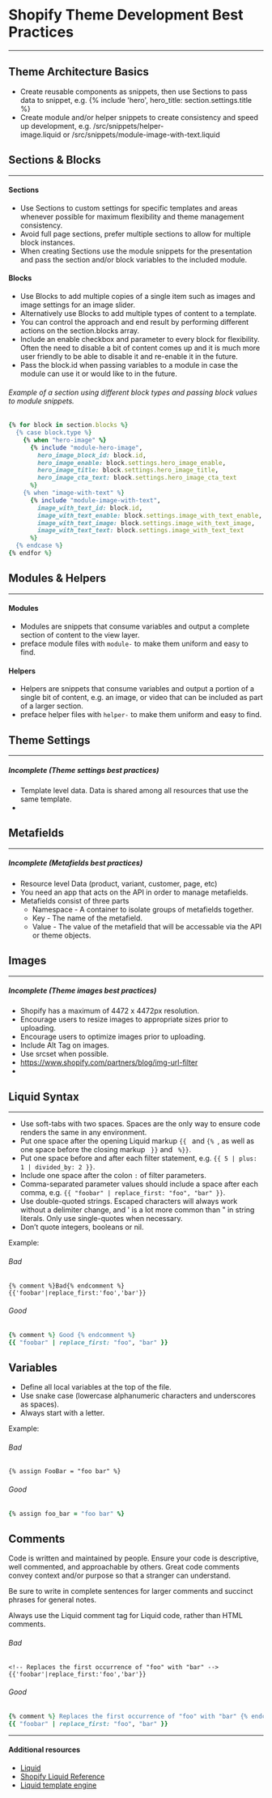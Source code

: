 # Shopify Theme Development Best Practices
___
## Theme Architecture Basics
- Create reusable components as snippets, then use Sections to pass data to snippet, e.g. {% include 'hero', hero_title: section.settings.title %}
- Create module and/or helper snippets to create consistency and speed up development, e.g. /src/snippets/helper-image.liquid or /src/snippets/module-image-with-text.liquid

## Sections & Blocks
___
#### Sections
- Use Sections to custom settings for specific templates and areas whenever possible for maximum flexibility and theme management consistency.
- Avoid full page sections, prefer multiple sections to allow for multiple block instances.
- When creating Sections use the module snippets for the presentation and pass the section and/or block variables to the included module.
#### Blocks
- Use Blocks to add multiple copies of a single item such as images and image settings for an image slider.
- Alternatively use Blocks to add multiple types of content to a template.
- You can control the approach and end result by performing different actions on the section.blocks array.
- Include an enable checkbox and parameter to every block for flexibility. Often the need to disable a bit of content comes up and it is much more user friendly to be able to disable it and re-enable it in the future.
- Pass the block.id when passing variables to a module in case the module can use it or would like to in the future.

###### Example of a section using different block types and passing block values to module snippets.
```ruby
{% for block in section.blocks %}
  {% case block.type %}
    {% when "hero-image" %}
      {% include "module-hero-image",
        hero_image_block_id: block.id,
        hero_image_enable: block.settings.hero_image_enable,
        hero_image_title: block.settings.hero_image_title,
        hero_image_cta_text: block.settings.hero_image_cta_text
      %}
    {% when "image-with-text" %}
      {% include "module-image-with-text",
        image_with_text_id: block.id,
        image_with_text_enable: block.settings.image_with_text_enable,
        image_with_text_image: block.settings.image_with_text_image,
        image_with_text_text: block.settings.image_with_text_text
      %}
  {% endcase %}
{% endfor %}
```

## Modules & Helpers
___
#### Modules
- Modules are snippets that consume variables and output a complete section of content to the view layer.
- preface module files with `module-` to make them uniform and easy to find.
#### Helpers
- Helpers are snippets that consume variables and output a portion of a single bit of content, e.g. an image, or video that can be included as part of a larger section.
- preface helper files with `helper-` to make them uniform and easy to find.

## Theme Settings
___
##### Incomplete (Theme settings best practices)
- Template level data. Data is shared among all resources that use the same template.
-
## Metafields
___
##### Incomplete (Metafields best practices)
- Resource level Data (product, variant, customer, page, etc)
- You need an app that acts on the API in order to manage metafields.
- Metafields consist of three parts
    - Namespace - A container to isolate groups of metafields together.
    - Key - The name of the metafield.
    - Value - The value of the metafield that will be accessable via the API or theme objects.

## Images
___
##### Incomplete (Theme images best practices)
- Shopify has a maximum of 4472 x 4472px resolution.
- Encourage users to resize images to appropriate sizes prior to uploading.
- Encourage users to optimize images prior to uploading.
- Include Alt Tag on images.
- Use srcset when possible.
- https://www.shopify.com/partners/blog/img-url-filter
-

## Liquid Syntax
___
- Use soft-tabs with two spaces. Spaces are the only way to ensure code renders the same in any environment.
- Put one space after the opening Liquid markup `{{ ` and `{% `, as well as one space before the closing markup ` }}` and ` %}}`.
- Put one space before and after each filter statement, e.g. `{{ 5 | plus: 1 | divided_by: 2 }}`.
- Include one space after the colon `:` of filter parameters.
- Comma-separated parameter values should include a space after each comma, e.g. `{{ "foobar" | replace_first: "foo", "bar" }}`.
- Use double-quoted strings. Escaped characters will always work without a delimiter change, and ' is a lot more common than " in string literals. Only use single-quotes when necessary.
- Don’t quote integers, booleans or nil.

Example:
###### Bad
```
{% comment %}Bad{% endcomment %}
{{'foobar'|replace_first:'foo','bar'}}
```
###### Good
```ruby
{% comment %} Good {% endcomment %}
{{ "foobar" | replace_first: "foo", "bar" }}
```

## Variables

- Define all local variables at the top of the file.
- Use snake case (lowercase alphanumeric characters and underscores as spaces).
- Always start with a letter.

Example:
###### Bad
```
{% assign FooBar = "foo bar" %}
```
###### Good
```ruby
{% assign foo_bar = "foo bar" %}
```

## Comments

Code is written and maintained by people. Ensure your code is descriptive, well commented, and approachable by others. Great code comments convey context and/or purpose so that a stranger can understand.

Be sure to write in complete sentences for larger comments and succinct phrases for general notes.

Always use the Liquid comment tag for Liquid code, rather than HTML comments.

###### Bad
```
<!-- Replaces the first occurrence of "foo" with "bar" -->
{{'foobar'|replace_first:'foo','bar'}}
```
###### Good
```ruby
{% comment %} Replaces the first occurrence of "foo" with "bar" {% endcomment %}
{{ "foobar" | replace_first: "foo", "bar" }}
```

---

#### Additional resources

- [Liquid](https://shopify.github.io/liquid/)
- [Shopify Liquid Reference](https://help.shopify.com/en/themes/liquid)
- [Liquid template engine](https://github.com/Shopify/liquid)
